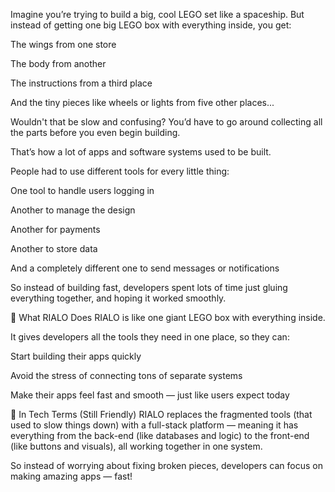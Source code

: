 Imagine you’re trying to build a big, cool LEGO set like a spaceship. But instead of getting one big LEGO box with everything inside, you get:

The wings from one store

The body from another

The instructions from a third place

And the tiny pieces like wheels or lights from five other places...

Wouldn't that be slow and confusing? You’d have to go around collecting all the parts before you even begin building.

That’s how a lot of apps and software systems used to be built.

People had to use different tools for every little thing:

One tool to handle users logging in

Another to manage the design

Another for payments

Another to store data

And a completely different one to send messages or notifications

So instead of building fast, developers spent lots of time just gluing everything together, and hoping it worked smoothly.

🎯 What RIALO Does
RIALO is like one giant LEGO box with everything inside.

It gives developers all the tools they need in one place, so they can:

Start building their apps quickly

Avoid the stress of connecting tons of separate systems

Make their apps feel fast and smooth — just like users expect today

🧩 In Tech Terms (Still Friendly)
RIALO replaces the fragmented tools (that used to slow things down) with a full-stack platform — meaning it has everything from the back-end (like databases and logic) to the front-end (like buttons and visuals), all working together in one system.

So instead of worrying about fixing broken pieces, developers can focus on making amazing apps — fast!

